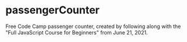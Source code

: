 # passengerCounter
Free Code Camp passenger counter, created by following along with the "Full JavaScript Course for Beginners" from June 21, 2021.
